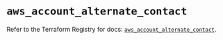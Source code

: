 # `aws_account_alternate_contact`

Refer to the Terraform Registry for docs: [`aws_account_alternate_contact`](https://registry.terraform.io/providers/hashicorp/aws/5.53.0/docs/resources/account_alternate_contact).

